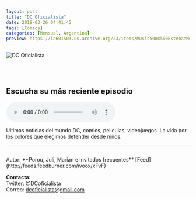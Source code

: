 ```yaml
---
layout: post
title: "DC Oficialista"
date: 2018-03-26 04:41:45
tags: [Comics]
categories: [Mensual, Argentina]
preview: https://ia601503.us.archive.org/23/items/Music500x500EstebanMontoya/300-dcNewLogo-NicolasPignataro.png
---
```


![DC Oficialista](https://ia601503.us.archive.org/23/items/Music500x500EstebanMontoya/500-dcNewLogo-NicolasPignataro.png)

<br/>
<br/>

## Escucha su más reciente episodio

<!--reproductor-feed=http://feeds.feedburner.com/ivoox/xFvF-->
<!--reproductor-start-->
<audio id="audio" preload="auto" controls="" src="http://feedproxy.google.com/~r/ivoox/xFvF/~5/byCJfjtCBfc/dc-oficialista-13-dc-sdcc-2018_mf_27178573_feed_1.mp3"></audio>
<!--reproductor-end-->

Ultimas noticias del mundo DC, comics, peliculas, videojuegos. La vida por los colores que elegimos defender desde niños.  

_ _ _
<br>
Autor: **Porou, Juli, Marian e invitados frecuentes**  
[Feed](http://feeds.feedburner.com/ivoox/xFvF)  



**Contacta:**  
Twitter: [@DCoficialista](https://twitter.com/DCoficialista)  
Correo: [dcoficialista@gmail.com](mailto:dcoficialista@gmail.com)  
